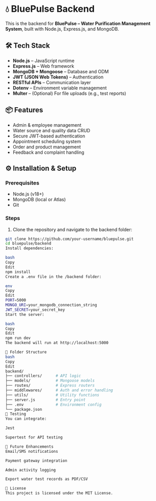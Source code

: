 



# 💧 BluePulse Backend

This is the backend for **BluePulse – Water Purification Management System**, built with Node.js, Express.js, and MongoDB.

## 🛠 Tech Stack

- **Node.js** – JavaScript runtime
- **Express.js** – Web framework
- **MongoDB + Mongoose** – Database and ODM
- **JWT (JSON Web Tokens)** – Authentication
- **RESTful APIs** – Communication layer
- **Dotenv** – Environment variable management
- **Multer** – (Optional) For file uploads (e.g., test reports)

## 📦 Features

- Admin & employee management
- Water source and quality data CRUD
- Secure JWT-based authentication
- Appointment scheduling system
- Order and product management
- Feedback and complaint handling

## ⚙️ Installation & Setup

### Prerequisites

- Node.js (v18+)
- MongoDB (local or Atlas)
- Git

### Steps

1. Clone the repository and navigate to the backend folder:

```bash
git clone https://github.com/your-username/bluepulse.git
cd bluepulse/backend
Install dependencies:

bash
Copy
Edit
npm install
Create a .env file in the /backend folder:

env
Copy
Edit
PORT=5000
MONGO_URI=your_mongodb_connection_string
JWT_SECRET=your_secret_key
Start the server:

bash
Copy
Edit
npm run dev
The backend will run at http://localhost:5000

📁 Folder Structure
bash
Copy
Edit
backend/
├── controllers/      # API logic
├── models/           # Mongoose models
├── routes/           # Express routers
├── middlewares/      # Auth and error handling
├── utils/            # Utility functions
├── server.js         # Entry point
├── .env              # Environment config
└── package.json
🧪 Testing
You can integrate:

Jest

Supertest for API testing

📌 Future Enhancements
Email/SMS notifications

Payment gateway integration

Admin activity logging

Export water test records as PDF/CSV

📄 License
This project is licensed under the MIT License.
